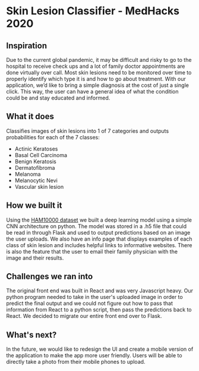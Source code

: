 # Skin Lesion Classifier - MedHacks 2020

## Inspiration 
Due to the current global pandemic, it may be difficult and risky to go to the hospital to receive check ups and a lot of family doctor appointments are done virtually over call. Most skin lesions need to be monitored over time to properly identify which type it is and how to go about treatment. With our application, we’d like to bring a simple diagnosis at the cost of just a single click. This way, the user can have a general idea of what the condition could be and stay educated and informed.

## What it does
Classifies images of skin lesions into 1 of 7 categories and outputs probabilities for each of the 7 classes: 
- Actinic Keratoses
- Basal Cell Carcinoma
- Benign Keratosis
- Dermatofibroma
- Melanoma
- Melanocytic Nevi
- Vascular skin lesion

## How we built it
Using the [HAM10000 dataset](https://dataverse.harvard.edu/dataset.xhtml?persistentId=doi:10.7910/DVN/DBW86T) we built a deep learning model using a simple CNN architecture on python. The model was stored in a .h5 file that could be read in through Flask and used to output predictions based on an image the user uploads. We also have an info page that displays examples of each class of skin lesion and includes helpful links to informative websites. There is also the feature that the user to email their family physician with the image and their results. 

## Challenges we ran into
The original front end was built in React and was very Javascript heavy. Our python program needed to take in the user's uploaded image in order to predict the final output and we could not figure out how to pass that information from React to a python script, then pass the predictions back to React. We decided to migrate our entire front end over to Flask. 

## What's next? 
In the future, we would like to redesign the UI and create a mobile version of the application to make the app more user friendly. Users will be able to directly take a photo from their mobile phones to upload.
